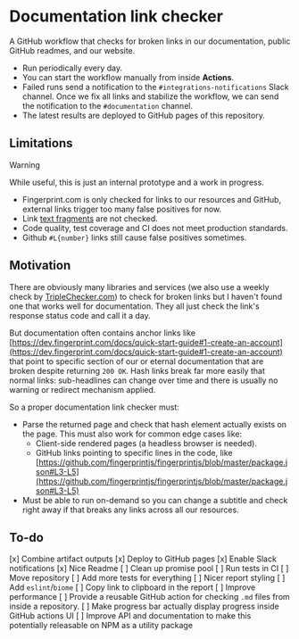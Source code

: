 # Documentation link checker 

A GitHub workflow that checks for broken links in our documentation, public GitHub readmes, and our website.

* Run periodically every day.
* You can start the workflow manually from inside **Actions**.
* Failed runs send a notification to the `#integrations-notifications` Slack channel. Once we fix all links and stabilize the workflow, we can send the notification to the `#documentation` channel.
* The latest results are deployed to GitHub pages of this repository.

## Limitations

> [!WARNING]  
> While useful, this is just an internal prototype and a work in progress. 

* Fingerprint.com is only checked for links to our resources and GitHub, external links trigger too many false positives for now.
* Link [text fragments](https://developer.mozilla.org/en-US/docs/Web/URI/Fragment/Text_fragments) are not checked.
* Code quality, test coverage and CI does not meet production standards.
* Github `#L{number}` links still cause false positives sometimes.

## Motivation

There are obviously many libraries and services (we also use a weekly check by [TripleChecker.com](https://www.triplechecker.com/)) to check for broken links but I haven't found one that works well for documentation. They all just check the link's response status code and call it a day.

But documentation often contains anchor links like [https://dev.fingerprint.com/docs/quick-start-guide#1-create-an-account](https://dev.fingerprint.com/docs/quick-start-guide#1-create-an-account) that point to specific section of our or eternal documentation that are broken despite returning `200 OK`. Hash links break far more easily that normal links: sub-headlines can change over time and there is usually no warning or redirect mechanism applied.

So a proper documentation link checker must:  
* Parse the returned page and check that hash element actually exists on the page. This must also work for common edge cases like: 
  * Client-side rendered pages (a headless browser is needed).
  * GitHub links pointing to specific lines in the code, like [https://github.com/fingerprintjs/fingerprintjs/blob/master/package.json#L3-L5](https://github.com/fingerprintjs/fingerprintjs/blob/master/package.json#L3-L5)
* Must be able to run on-demand so you can change a subtitle and check right away if that breaks any links across all our resources.

## To-do

[x] Combine artifact outputs
[x] Deploy to GitHub pages
[x] Enable Slack notifications
[x] Nice Readme
[ ] Clean up promise pool
[ ] Run tests in CI
[ ] Move repository
[ ] Add more tests for everything
[ ] Nicer report styling
[ ] Add `eslint`/`biome`
[ ] Copy link to clipboard in the report 
[ ] Improve performance
[ ] Provide a reusable GitHub action for checking `.md` files from inside a repository.
[ ] Make progress bar actually display progress inside GitHub actions UI
[ ] Improve API and documentation to make this potentially releasable on NPM as a utility package



